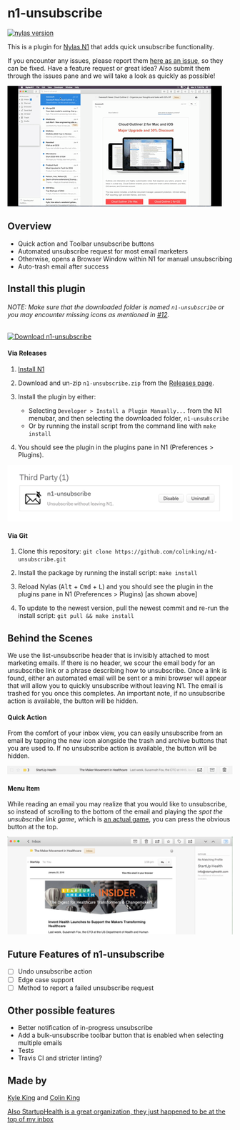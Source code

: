# n1-unsubscribe
<a href="https://github.com/nylas/N1">
    <img src="https://img.shields.io/badge/nylas-0.4.33-brightgreen.svg"
         alt="nylas version">
</a>

This is a plugin for [Nylas N1](https://www.nylas.com/n1) that adds quick unsubscribe functionality.

If you encounter any issues, please report them [here as an issue][issues], so they can be fixed. Have a feature request or great idea? Also submit them through the issues pane and we will take a look as quickly as possible!

![UnsubscribePromoVideo](.github/UnsubscribePromoVideo.gif)

## Overview

- Quick action and Toolbar unsubscribe buttons
- Automated unsubscribe request for most email marketers
- Otherwise, opens a Browser Window within N1 for manual unsubscribing
- Auto-trash email after success

## Install this plugin

###### NOTE: Make sure that the downloaded folder is named `n1-unsubscribe` or you may encounter missing icons as mentioned in [#12](https://github.com/colinking/n1-unsubscribe/issues/12).

[![Download n1-unsubscribe](https://cdn.rawgit.com/colinking/n1-unsubscribe/master/.github/download.svg)](https://github.com/colinking/n1-unsubscribe/raw/master/dist/n1-unsubscribe.zip)

#### Via Releases

1. [Install N1](https://www.nylas.com/n1)

2. Download and un-zip `n1-unsubscribe.zip` from the [Releases page](https://github.com/colinking/n1-unsubscribe/releases/latest).

3. Install the plugin by either:
    - Selecting `Developer > Install a Plugin Manually...` from the N1 menubar, and then selecting the downloaded folder, `n1-unsubscribe`
    - Or by running the install script from the command line with `make install`

4. You should see the plugin in the plugins pane in N1 (Preferences > Plugins).

![PluginsPage](.github/PluginsPage.jpg)

#### Via Git

1. Clone this repository: `git clone https://github.com/colinking/n1-unsubscribe.git`

2. Install the package by running the install script: `make install`

3. Reload Nylas (<kbd>Alt</kbd> + <kbd>Cmd</kbd> + <kbd>L</kbd>) and you should see the plugin in the plugins pane in N1 (Preferences > Plugins) [as shown above]

4. To update to the newest version, pull the newest commit and re-run the install script: `git pull && make install`


## Behind the Scenes

We use the list-unsubscribe header that is invisibly attached to most marketing emails. If there is no header, we scour the email body for an unsubscribe link or a phrase describing how to unsubscribe. Once a link is found, either an automated email will be sent or a mini browser will appear that will allow you to quickly unsubscribe without leaving N1. The email is trashed for you once this completes. An important note, if no unsubscribe action is available, the button will be hidden.

<!--#### Bulk Action-->

<!--(To Be Developed)-->

<!--![BulkAction](.github/BulkAction.png)-->

#### Quick Action

From the comfort of your inbox view, you can easily unsubscribe from an email by tapping the new icon alongside the trash and archive buttons that you are used to. If no unsubscribe action is available, the button will be hidden.

![QuickAction](.github/QuickAction.png)

#### Menu Item

While reading an email you may realize that you would like to unsubscribe, so instead of scrolling to the bottom of the email and playing the *spot the unsubscribe link game*, which is [an actual game](http://spottheunsubscribe.tumblr.com/), you can press the obvious button at the top.

![MenuItem](.github/MenuItem.png)

## Future Features of n1-unsubscribe
- [ ] Undo unsubscribe action
- [ ] Edge case support
- [ ] Method to report a failed unsubscribe request

## Other possible features
- Better notification of in-progress unsubscribe
- Add a bulk-unsubscribe toolbar button that is enabled when selecting multiple emails
- Tests
- Travis CI and stricter linting?

## Made by
[Kyle King](http://kyleking.me) and [Colin King](http://colinking.co)

[Also StartupHealth is a great organization, they just happened to be at the top of my inbox](https://www.startuphealth.com/)

[issues]: https://github.com/colinking/n1-unsubscribe/issues
